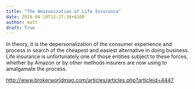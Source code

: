 ```yaml
---
title: "The Amazonization of Life Insurance"
date: 2018-04-10T12:27:30+0100
author: matt
draft: True
---
```

In theory, it is the depersonalization of the consumer experience and process in search of the cheapest and easiest alternative in doing business.  Life insurance is unfortunately one of those entities subject to these forces, whether by Amazon or by other methods insurers are now using to amalgamate the process.

[ http://www.brokerworldmag.com/articles/articles.php?articleid=4447 ]( http://www.brokerworldmag.com/articles/articles.php?articleid=4447 )
